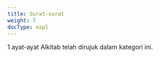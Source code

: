 ```yaml
---
title: Surat-surat
weight: 7
docType: expl
---
```


1 ayat-ayat Alkitab telah dirujuk dalam kategori ini.
